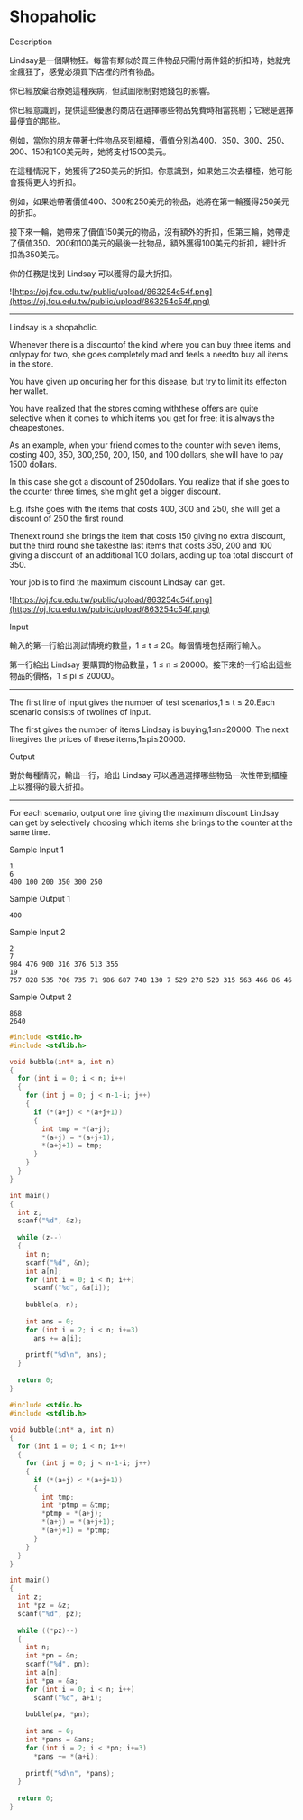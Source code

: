 # Shopaholic

Description

Lindsay是一個購物狂。每當有類似於買三件物品只需付兩件錢的折扣時，她就完全瘋狂了，感覺必須買下店裡的所有物品。

你已經放棄治療她這種疾病，但試圖限制對她錢包的影響。

你已經意識到，提供這些優惠的商店在選擇哪些物品免費時相當挑剔；它總是選擇最便宜的那些。

例如，當你的朋友帶著七件物品來到櫃檯，價值分別為400、350、300、250、200、150和100美元時，她將支付1500美元。

在這種情況下，她獲得了250美元的折扣。你意識到，如果她三次去櫃檯，她可能會獲得更大的折扣。

例如，如果她帶著價值400、300和250美元的物品，她將在第一輪獲得250美元的折扣。

接下來一輪，她帶來了價值150美元的物品，沒有額外的折扣，但第三輪，她帶走了價值350、200和100美元的最後一批物品，額外獲得100美元的折扣，總計折扣為350美元。

你的任務是找到 Lindsay 可以獲得的最大折扣。

![https://oj.fcu.edu.tw/public/upload/863254c54f.png](https://oj.fcu.edu.tw/public/upload/863254c54f.png)

- ------------------------------------------------------------------------------

Lindsay is a shopaholic.

Whenever there is a discountof the kind where you can buy three items and onlypay for two, she goes completely mad and feels a needto buy all items in the store.

You have given up oncuring her for this disease, but try to limit its effecton her wallet.

You have realized that the stores coming withthese offers are quite selective when it comes to which items you get for free; it is always the cheapestones.

As an example, when your friend comes to the counter with seven items, costing 400, 350, 300,250, 200, 150, and 100 dollars, she will have to pay 1500 dollars.

In this case she got a discount of 250dollars. You realize that if she goes to the counter three times, she might get a bigger discount.

E.g. ifshe goes with the items that costs 400, 300 and 250, she will get a discount of 250 the first round.

Thenext round she brings the item that costs 150 giving no extra discount, but the third round she takesthe last items that costs 350, 200 and 100 giving a discount of an additional 100 dollars, adding up toa total discount of 350.

Your job is to find the maximum discount Lindsay can get.

![https://oj.fcu.edu.tw/public/upload/863254c54f.png](https://oj.fcu.edu.tw/public/upload/863254c54f.png)

Input

輸入的第一行給出測試情境的數量，1 ≤ t ≤ 20。每個情境包括兩行輸入。

第一行給出 Lindsay 要購買的物品數量，1 ≤ n ≤ 20000。接下來的一行給出這些物品的價格，1 ≤ pi ≤ 20000。

- ------------------------------------------------------------------------------

The first line of input gives the number of test scenarios,1 ≤ t ≤ 20.Each scenario consists of twolines of input.

The first gives the number of items Lindsay is buying,1≤n≤20000. The next linegives the prices of these items,1≤pi≤20000.

Output

對於每種情況，輸出一行，給出 Lindsay 可以通過選擇哪些物品一次性帶到櫃檯上以獲得的最大折扣。

- ------------------------------------------------------------------------------

For each scenario, output one line giving the maximum discount Lindsay can get by selectively choosing which items she brings to the counter at the same time.

Sample Input 1

```
1
6
400 100 200 350 300 250
```

Sample Output 1

```
400
```

Sample Input 2

```
2
7
984 476 900 316 376 513 355
19
757 828 535 706 735 71 986 687 748 130 7 529 278 520 315 563 466 86 46
```

Sample Output 2

```
868
2640
```

```c
#include <stdio.h>
#include <stdlib.h>

void bubble(int* a, int n)
{
  for (int i = 0; i < n; i++)
  {
    for (int j = 0; j < n-1-i; j++)
    {
      if (*(a+j) < *(a+j+1))
      {
        int tmp = *(a+j);
        *(a+j) = *(a+j+1);
        *(a+j+1) = tmp;
      }
    }
  }
}

int main()
{
  int z;
  scanf("%d", &z);
  
  while (z--)
  {
    int n;
    scanf("%d", &n);
    int a[n];
    for (int i = 0; i < n; i++)
      scanf("%d", &a[i]);
    
    bubble(a, n);
    
    int ans = 0;
    for (int i = 2; i < n; i+=3)
      ans += a[i];
    
    printf("%d\n", ans);
  }
  
  return 0;
}
```

```c
#include <stdio.h>
#include <stdlib.h>

void bubble(int* a, int n)
{
  for (int i = 0; i < n; i++)
  {
    for (int j = 0; j < n-1-i; j++)
    {
      if (*(a+j) < *(a+j+1))
      {
        int tmp;
        int *ptmp = &tmp;
        *ptmp = *(a+j);
        *(a+j) = *(a+j+1);
        *(a+j+1) = *ptmp;
      }
    }
  }
}

int main()
{
  int z;
  int *pz = &z;
  scanf("%d", pz);
  
  while ((*pz)--)
  {
    int n;
    int *pn = &n;
    scanf("%d", pn);
    int a[n];
    int *pa = &a;
    for (int i = 0; i < n; i++)
      scanf("%d", a+i);
    
    bubble(pa, *pn);
    
    int ans = 0;
    int *pans = &ans;
    for (int i = 2; i < *pn; i+=3)
      *pans += *(a+i);
    
    printf("%d\n", *pans);
  }
  
  return 0;
}
```